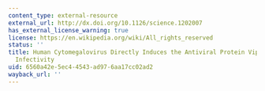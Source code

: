 ```yaml
---
content_type: external-resource
external_url: http://dx.doi.org/10.1126/science.1202007
has_external_license_warning: true
license: https://en.wikipedia.org/wiki/All_rights_reserved
status: ''
title: Human Cytomegalovirus Directly Induces the Antiviral Protein Viperin to Enhance
  Infectivity
uid: 6560a42e-5ec4-4543-ad97-6aa17cc02ad2
wayback_url: ''
---
```

